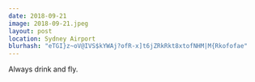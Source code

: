 ```yaml
---
date: 2018-09-21
image: 2018-09-21.jpeg
layout: post
location: Sydney Airport
blurhash: "eTGI}z~oV@IVS$kYWAj?ofR-x]t6jZRkRkt8xtofNHM|M{Rkofofae"
---
```


Always drink and fly.
